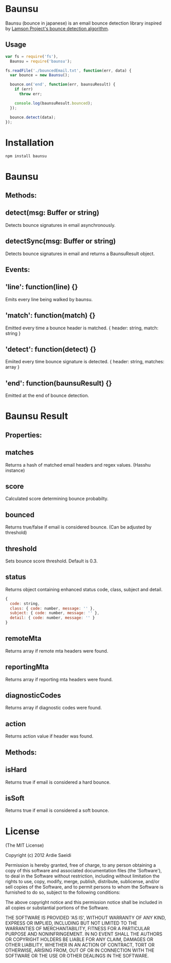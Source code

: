 Baunsu
======
Baunsu (bounce in japanese) is an email bounce detection library inspired by [Lamson Project's bounce detection algorithm](http://lamsonproject.org/blog/2009-07-09.html "Lamson Project's bounce detection algorithm").


Usage
------

```javascript
var fs = require('fs'),
  Baunsu = require('baunsu');

fs.readFile('./bouncedEmail.txt', function(err, data) {
  var bounce = new Baunsu();

  bounce.on('end', function(err, baunsuResult) {
    if (err)
      throw err;

    console.log(baunsuResult.bounced);
  });

  bounce.detect(data);
});
```


Installation
============
    npm install baunsu



Baunsu
===============

## Methods:

detect(msg: Buffer or string)
-------
Detects bounce signatures in email asynchronously.

detectSync(msg: Buffer or string)
-----------
Detects bounce signatures in email and returns a BaunsuResult object.


## Events:

'line': function(line) {}
--------------------------
Emits every line being walked by baunsu.

'match': function(match) {}
---------------------------
Emitted every time a bounce header is matched.
    { header: string, match: string }

'detect': function(detect) {}
-----------------------------
Emiited every time bounce signature is detected.
    { header: string, matches: array }

'end': function(baunsuResult) {}
--------------------------------
Emitted at the end of bounce detection.



Baunsu Result
================

## Properties:

matches
--------
Returns a hash of matched email headers and regex values. (Hasshu instance)

score
------
Calculated score determining bounce probabilty.

bounced
--------
Returns true/false if email is considered bounce. (Can be adjusted by threshold)

threshold
----------
Sets bounce score threshold. Default is 0.3.

status
-------
Returns object containing enhanced status code, class, subject and detail.

```javascript
{
  code: string,
  class: { code: number, message: '' },
  subject: { code: number, message: '' },
  detail: { code: number, message: '' }
}
```

remoteMta
----------
Returns array if remote mta headers were found.

reportingMta
-------------
Returns array if reporting mta headers were found.

diagnosticCodes
---------------
Returns array if diagnostic codes were found.

action
-------
Returns action value if header was found.


## Methods:

isHard
--------
Returns true if email is considered a hard bounce.

isSoft
--------
Returns true if email is considered a soft bounce.




License
=======
(The MIT License)

Copyright (c) 2012 Ardie Saeidi

Permission is hereby granted, free of charge, to any person obtaining a copy of this software and associated documentation files (the 'Software'), to deal in the Software without restriction, including without limitation the rights to use, copy, modify, merge, publish, distribute, sublicense, and/or sell copies of the Software, and to permit persons to whom the Software is furnished to do so, subject to the following conditions:

The above copyright notice and this permission notice shall be included in all copies or substantial portions of the Software.

THE SOFTWARE IS PROVIDED 'AS IS', WITHOUT WARRANTY OF ANY KIND, EXPRESS OR IMPLIED, INCLUDING BUT NOT LIMITED TO THE WARRANTIES OF MERCHANTABILITY, FITNESS FOR A PARTICULAR PURPOSE AND NONINFRINGEMENT. IN NO EVENT SHALL THE AUTHORS OR COPYRIGHT HOLDERS BE LIABLE FOR ANY CLAIM, DAMAGES OR OTHER LIABILITY, WHETHER IN AN ACTION OF CONTRACT, TORT OR OTHERWISE, ARISING FROM, OUT OF OR IN CONNECTION WITH THE SOFTWARE OR THE USE OR OTHER DEALINGS IN THE SOFTWARE.

